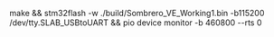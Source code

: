 make && stm32flash -w ./build/Sombrero_VE_Working1.bin -b115200 /dev/tty.SLAB_USBtoUART && pio device monitor -b 460800 --rts 0